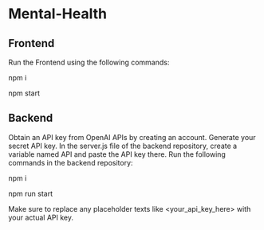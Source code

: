 # Mental-Health
## Frontend

Run the Frontend using the following commands:

npm i

npm start

## Backend

Obtain an API key from OpenAI APIs by creating an account. Generate your secret API key. 
In the server.js file of the backend repository, create a variable named API and paste the API key there.
Run the following commands in the backend repository:

npm i

npm run start

Make sure to replace any placeholder texts like <your_api_key_here> with your actual API key.
